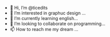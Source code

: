- 👋 Hi, I’m @ticedits
- 👀 I’m interested in graphuc design ...
- 🌱 I’m currently learning english...
- 💞️ I’m looking to collaborate on programming...
- 📫 How to reach me my dream ...

<!---
ticedits/ticedits is a ✨ special ✨ repository because its `README.md` (this file) appears on your GitHub profile.
You can click the Preview link to take a look at your changes.
--->
